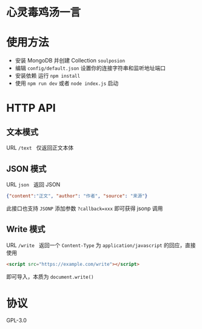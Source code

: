 # 心灵毒鸡汤一言

# 使用方法  
 * 安装 MongoDB 并创建 Collection `soulposion`
 * 编辑 `config/default.json` 设置你的连接字符串和监听地址端口
 * 安装依赖 运行 `npm install`
 * 使用 `npm run dev` 或者 `node index.js` 启动

# HTTP API
## 文本模式
URL `/text`  
仅返回正文本体

## JSON 模式
URL `json`  
返回 JSON  
```json
{"content":"正文", "author": "作者", "source": "来源"}
```

此接口也支持 `JSONP` 添加参数 `?callback=xxx` 即可获得 jsonp 调用

## Write 模式
URL `/write`  
返回一个 `Content-Type` 为 `application/javascript` 的回应，直接使用  
```html
<script src="https://example.com/write"></script>
```

即可导入，本质为 `document.write()`

# 协议
GPL-3.0
